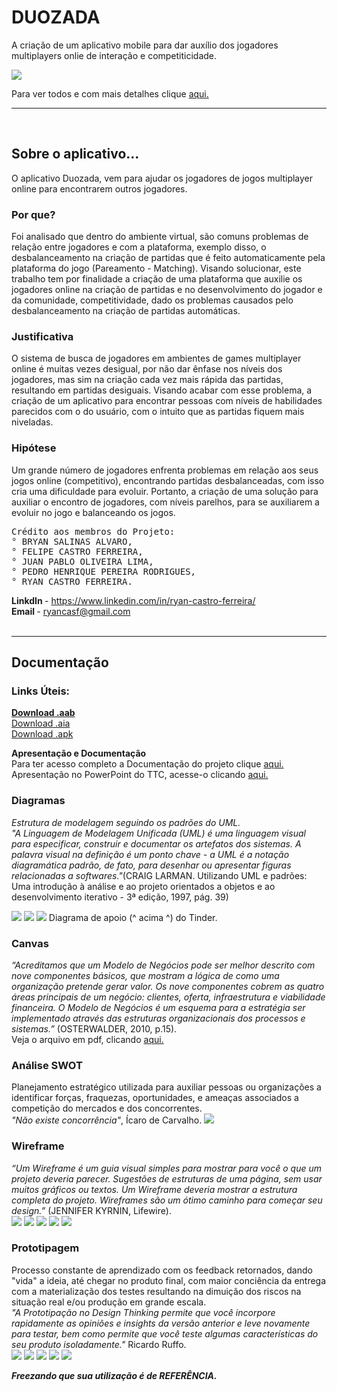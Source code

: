 <h1>DUOZADA</h1>
<p>A criação de um aplicativo mobile para dar auxílio dos jogadores multiplayers onlie de interação e competiticidade.</p>
<img src="Prints/bgImage.png">
<p>Para ver todos e com mais detalhes clique <a href="https://drive.google.com/drive/folders/19lLdHaKgz9R5O3Z6H8n3G6-OekDtKsU-?usp=sharing">aqui.</a></p>

<hr> <br>
<h2>Sobre o aplicativo...</h2>
<p>O aplicativo Duozada, vem para ajudar os jogadores de jogos multiplayer online para encontrarem outros jogadores.</p>

<h3>Por que?</h3>
<p>Foi analisado que dentro do ambiente virtual, são comuns problemas de relação entre jogadores e com a plataforma, exemplo disso, o desbalanceamento na criação de partidas que é feito automaticamente pela plataforma do jogo (Pareamento - Matching).
Visando solucionar, este trabalho tem por finalidade a criação de uma plataforma que auxilie os jogadores online na criação de partidas e no desenvolvimento do jogador e da comunidade, competitividade, dado os problemas causados pelo desbalanceamento na criação de partidas automáticas.</p>

<h3>Justificativa</h3>
<p>O sistema de busca de jogadores em ambientes de games multiplayer online é muitas
vezes desigual, por não dar ênfase nos níveis dos jogadores, mas sim na criação cada
vez mais rápida das partidas, resultando em partidas desiguais. Visando acabar com
esse problema, a criação de um aplicativo para encontrar pessoas com níveis de
habilidades parecidos com o do usuário, com o intuito que as partidas fiquem mais
niveladas.</p>

<h3>Hipótese</h3>
<p>Um grande número de jogadores enfrenta problemas em relação aos seus jogos
online (competitivo), encontrando partidas desbalanceadas, com isso cria uma
dificuldade para evoluir. Portanto, a criação de uma solução para auxiliar o encontro
de jogadores, com níveis parelhos, para se auxiliarem a evoluir no jogo e balanceando
os jogos.</p>

<pre>
Crédito aos membros do Projeto:
° BRYAN SALINAS ALVARO,
° FELIPE CASTRO FERREIRA,
° JUAN PABLO OLIVEIRA LIMA,
° PEDRO HENRIQUE PEREIRA RODRIGUES,
° RYAN CASTRO FERREIRA.
</pre>
<b>LinkdIn </b>- https://www.linkedin.com/in/ryan-castro-ferreira/ <br>
<b>Email </b>- ryancasf@gmail.com <br> <br>

<hr>
<h2>Documentação</h2>
<h3>Links Úteis:</h3>
<a href="https://drive.google.com/file/d/1CJi5zRS7cO2BxdmR74h7mBLjiQ4v6592/view?usp=sharing"><b>Download .aab</b></a><br>
<a href="https://drive.google.com/file/d/1cnjA28l8QQhpRswZCnGOfpzq1CNXpGLN/view?usp=sharing">Download .aia<b></b></a><br>
<a href="https://drive.google.com/file/d/19eRKkkJbZYKeari4Qtxpj-rP8cEvqArN/view?usp=sharing">Download .apk<b></b></a><br>

<p><b>Apresentação e Documentação</b><br>
Para ter acesso completo a Documentação do projeto clique <a href="https://drive.google.com/file/d/1aTZbS0YBQOecufmyb3bAIUYoDaDMsEES/view?usp=sharing">aqui.</a> <br>
Apresentação no PowerPoint do TTC, acesse-o clicando <a href="https://drive.google.com/file/d/1hULb8eFEdxTo4XTDczrdkPIYIDV1OlOE/view?usp=sharing">aqui.</a></p>

<h3>Diagramas</h3>
<p><i>Estrutura de modelagem seguindo os padrões do UML. <br>
"A Linguagem de Modelagem Unificada (UML) é uma linguagem visual para especificar, construir e documentar os artefatos dos sistemas. A palavra visual na definição é um ponto chave - a UML é a notação diagramática padrão, de fato, para desenhar ou apresentar figuras relacionadas a softwares."</i>(CRAIG LARMAN. Utilizando UML e padrões: Uma introdução à análise e ao projeto orientados a objetos e ao desenvolvimento iterativo - 3ª edição, 1997, pág. 39)</p>
<p><img src="Diagrama/CaseDiagram.PNG">
<img src="Diagrama/ClassDiagram.PNG">
<img src="Diagrama/diagramTinder.PNG">
Diagrama de apoio (^ acima ^) do Tinder.</p>

<h3>Canvas</h3>
<p><i>“Acreditamos que um Modelo de Negócios pode ser melhor descrito com
nove componentes básicos, que mostram a lógica de como uma organização
pretende gerar valor. Os nove componentes cobrem as quatro áreas
principais de um negócio: clientes, oferta, infraestrutura e viabilidade
financeira. O Modelo de Negócios é um esquema para a estratégia ser
implementado através das estruturas organizacionais dos processos e
sistemas.”</i> (OSTERWALDER, 2010, p.15). <br>
Veja o arquivo em pdf, clicando <a href="https://drive.google.com/file/d/1cWiYbHXC9-HB3L_8Y48hrWa90SHUNIHM/view?usp=sharing">aqui.</a></p>


<h3>Análise SWOT</h3>
<p>Planejamento estratégico utilizada para auxiliar pessoas ou organizações a identificar forças, fraquezas, oportunidades, e ameaças associados a competição do mercados e dos concorrentes.<br>
	<i>"Não existe concorrência"</i>, Ícaro de Carvalho.
<img src="wireframe/análise swot.PNG"></p>

<h3>Wireframe</h3>
<p><i>“Um Wireframe é um guia visual simples para mostrar para você o que um
projeto deveria parecer. Sugestões de estruturas de uma página, sem usar
muitos gráficos ou textos. Um Wireframe deveria mostrar a estrutura completa
do projeto. Wireframes são um ótimo caminho para começar seu design.”</i> (JENNIFER KYRNIN, Lifewire).<br>
	<img src="wireframe/wireframe - recuperar senha, login e criar conta.png">
	<img src="wireframe/Wireframe - Match, chat e criaç_o de perfil.png">
	<img src="wireframe/wireframe - notícias e recuperar senha 2.png">
	<img src="wireframe/Wireframe - Chat em grupo e criaç_o de notícias.png">
	<img src="wireframe/Wireframe - Perfil, escolha jogo e configuraç_o.png">
</p>

<h3>Prototipagem</h3>
<p>Processo constante de aprendizado com os feedback retornados, dando "vida" a ideia, até chegar no produto final, com maior conciência da entrega com a materialização dos testes resultando na dimuição dos riscos na situação real e/ou produção em grande escala.<br>
<i>"A Prototipação no Design Thinking permite que você incorpore rapidamente as opiniões e insights da versão anterior e leve novamente para testar, bem como permite que você teste algumas características do seu produto isoladamente."</i> Ricardo Ruffo.<br>
	<img src="wireframe/Login e recuperaç_o de senha.png">
	<img src="wireframe/Criaç_o, notícias e match.png">
	<img src="wireframe/escolha jogo.png">
	<img src="wireframe/Criaç_o perfil, configuraç_o e perfil.png">
	<img src="wireframe/chat, chat em grupo e criaç_o de notícias.png">

<b><i>Freezando que sua utilização é de REFERÊNCIA.</i></b>
</p>